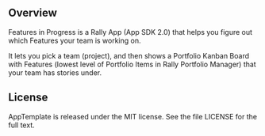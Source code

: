 ## Overview

Features in Progress is a Rally App (App SDK 2.0) that helps you figure out which Features your team is working on.

It lets you pick a team (project), and then shows a Portfolio Kanban Board with Features (lowest level of Portfolio Items in Rally Portfolio Manager) that your team has stories under.

## License

AppTemplate is released under the MIT license.  See the file LICENSE for the full text.